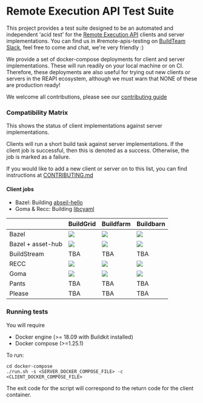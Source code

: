 # Remote Execution API Test Suite

This project provides a test suite designed to be an automated and independent 'acid test' for the [Remote Execution API](https://github.com/bazelbuild/remote-apis) clients and server implementations. You can find us in #remote-apis-testing on [BuildTeam Slack](https://join.slack.com/t/buildteamworld/shared_invite/enQtMzkxNzE0MDMyMDY1LTJiMDg4OWI4MWEwMDAxNGEyYjA3Zjk5ZDQwN2MwNWVkM2NlZTIxOWYxNGJmYTAzYmFlMWUwYjhmNWFkZGU0YTQ), feel free to come and chat, we're very friendly :)

We provide a set of docker-compose deployments for client and server implementations. These will run readily on your local machine or on CI. Therefore, these deployments
are also useful for trying out new clients or servers in the REAPI ecosystem, although we must warn that NONE of these are production ready!

We welcome all contributions, please see our [contributing guide](CONTRIBUTING.md)

### Compatibility Matrix

This shows the status of client implementations against server implementations.

Clients will run a short build task against server implementations. If the client job is successful, then this is
denoted as a success. Otherwise, the job is marked as a failure.

If you would like to add a new client or server on to this list, you can find instructions at [CONTRIBUTING.md](CONTRIBUTING.md#adding-new-client-and-server-implementations)

#### Client jobs

- Bazel: Building [abseil-hello](https://github.com/abseil/abseil-hello/tree/master/bazel-hello)
- Goma & Recc: Building [libcyaml](https://github.com/tlsa/libcyaml)

|                   | BuildGrid                      | Buildfarm                      | Buildbarn                      |
| ----------------- | ------------------------------ | ------------------------------ | ------------------------------ |
| Bazel             | ![][bazel-buildgrid]           | ![][bazel-buildfarm]           | ![][bazel-buildbarn]           |
| Bazel + asset-hub | ![][bazel-buildgrid-asset-hub] | ![][bazel-buildfarm-asset-hub] | ![][bazel-buildbarn-asset-hub] |
| BuildStream       | TBA                            | TBA                            | TBA                            |
| RECC              | ![][recc-buildgrid]            | ![][recc-buildfarm]            | ![][recc-buildbarn]            |
| Goma              | ![][goma-buildgrid]            | ![][goma-buildfarm]            | ![][goma-buildbarn]            |
| Pants             | TBA                            | TBA                            | TBA                            |
| Please            | TBA                            | TBA                            | TBA                            |

[bazel-buildgrid]: https://remote-apis-testing.gitlab.io/remote-apis-testing/buildgrid-bazel-deployed.svg
[bazel-buildgrid-asset-hub]: https://remote-apis-testing.gitlab.io/remote-apis-testing/buildgrid-bazel-asset_hub-deployed.svg
[bazel-buildfarm]: https://remote-apis-testing.gitlab.io/remote-apis-testing/buildfarm-bazel-deployed.svg
[bazel-buildfarm-asset-hub]: https://remote-apis-testing.gitlab.io/remote-apis-testing/buildfarm-bazel-asset_hub-deployed.svg
[bazel-buildbarn]: https://remote-apis-testing.gitlab.io/remote-apis-testing/buildbarn-bazel-deployed.svg
[bazel-buildbarn-asset-hub]: https://remote-apis-testing.gitlab.io/remote-apis-testing/buildbarn-bazel-asset_hub-deployed.svg
[recc-buildgrid]: https://remote-apis-testing.gitlab.io/remote-apis-testing/buildgrid-recc-deployed.svg
[recc-buildfarm]: https://remote-apis-testing.gitlab.io/remote-apis-testing/buildfarm-recc-deployed.svg
[recc-buildbarn]: https://remote-apis-testing.gitlab.io/remote-apis-testing/buildbarn-recc-deployed.svg
[goma-buildgrid]: https://remote-apis-testing.gitlab.io/remote-apis-testing/buildgrid-goma-deployed.svg
[goma-buildfarm]: https://remote-apis-testing.gitlab.io/remote-apis-testing/buildfarm-goma-deployed.svg
[goma-buildbarn]: https://remote-apis-testing.gitlab.io/remote-apis-testing/buildbarn-goma-deployed.svg

### Running tests

You will require

- Docker engine (>= 18.09 with Buildkit installed)
- Docker compose (>=1.25.1)

To run:

```
cd docker-compose
./run.sh -s <SERVER_DOCKER_COMPOSE_FILE> -c <CLIENT_DOCKER_COMPOSE_FILE>
```

The exit code for the script will correspond to the return code for the client container.